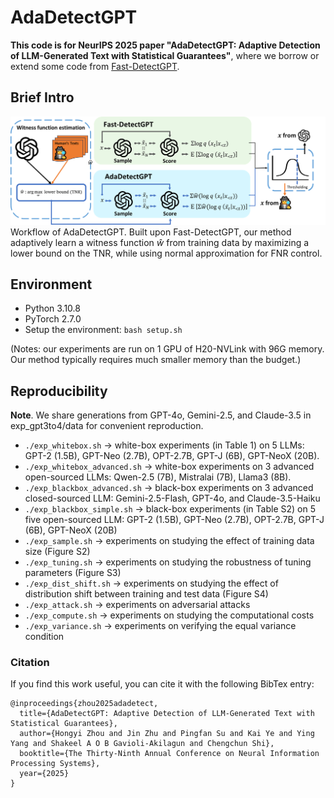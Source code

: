 # AdaDetectGPT
**This code is for NeurIPS 2025 paper "AdaDetectGPT: Adaptive Detection of LLM-Generated Text with Statistical Guarantees"**, where we borrow or extend some code from [Fast-DetectGPT](https://github.com/baoguangsheng/fast-detect-gpt).

## Brief Intro

![](figure/AdaDetectGPT.png)
Workflow of AdaDetectGPT. Built upon Fast-DetectGPT, our method adaptively learn a witness function $\hat{w}$ from training data by maximizing a lower bound on the TNR, while using normal approximation for FNR control. 


## Environment
* Python 3.10.8
* PyTorch 2.7.0
* Setup the environment:
  ```bash setup.sh```
  
(Notes: our experiments are run on 1 GPU of H20-NVLink with 96G memory. Our method typically requires much smaller memory than the budget.)


## Reproducibility
**Note**. We share generations from GPT-4o, Gemini-2.5, and Claude-3.5 in exp_gpt3to4/data for convenient reproduction.

- `./exp_whitebox.sh` -> white-box experiments (in Table 1) on 5 LLMs: GPT-2 (1.5B), GPT-Neo (2.7B), OPT-2.7B, GPT-J (6B), GPT-NeoX (20B).
- `./exp_whitebox_advanced.sh` -> white-box experiments on 3 advanced open-sourced LLMs: Qwen-2.5 (7B), Mistralai (7B), Llama3 (8B).
- `./exp_blackbox_advanced.sh` -> black-box experiments on 3 advanced closed-sourced LLM: Gemini-2.5-Flash, GPT-4o, and Claude-3.5-Haiku
- `./exp_blackbox_simple.sh` -> black-box experiments (in Table S2) on 5 five open-sourced LLM: GPT-2 (1.5B), GPT-Neo (2.7B), OPT-2.7B, GPT-J (6B), GPT-NeoX (20B)
- `./exp_sample.sh` -> experiments on studying the effect of training data size (Figure S2)
- `./exp_tuning.sh` -> experiments on studying the robustness of tuning parameters (Figure S3)
- `./exp_dist_shift.sh` -> experiments on studying the effect of distribution shift between training and test data (Figure S4)
- `./exp_attack.sh` -> experiments on adversarial attacks 
- `./exp_compute.sh` -> experiments on studying the computational costs
- `./exp_variance.sh` -> experiments on verifying the equal variance condition

### Citation
If you find this work useful, you can cite it with the following BibTex entry:

```
@inproceedings{zhou2025adadetect,
  title={AdaDetectGPT: Adaptive Detection of LLM-Generated Text with Statistical Guarantees},
  author={Hongyi Zhou and Jin Zhu and Pingfan Su and Kai Ye and Ying Yang and Shakeel A O B Gavioli-Akilagun and Chengchun Shi},
  booktitle={The Thirty-Ninth Annual Conference on Neural Information Processing Systems},
  year={2025}
}
```
